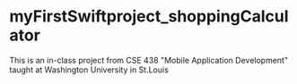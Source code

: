 # myFirstSwiftproject_shoppingCalculator
This is an in-class project from CSE 438 "Mobile Application Development" taught at Washington University in St.Louis
